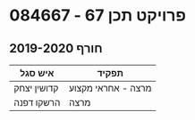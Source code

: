 # 084667 - פרויקט תכן 67

## חורף 2019-2020

| איש סגל | תפקיד |
| ---- | ---- |
| קדושין יצחק | מרצה - אחראי מקצוע |
| הרשקו דפנה | מרצה |

